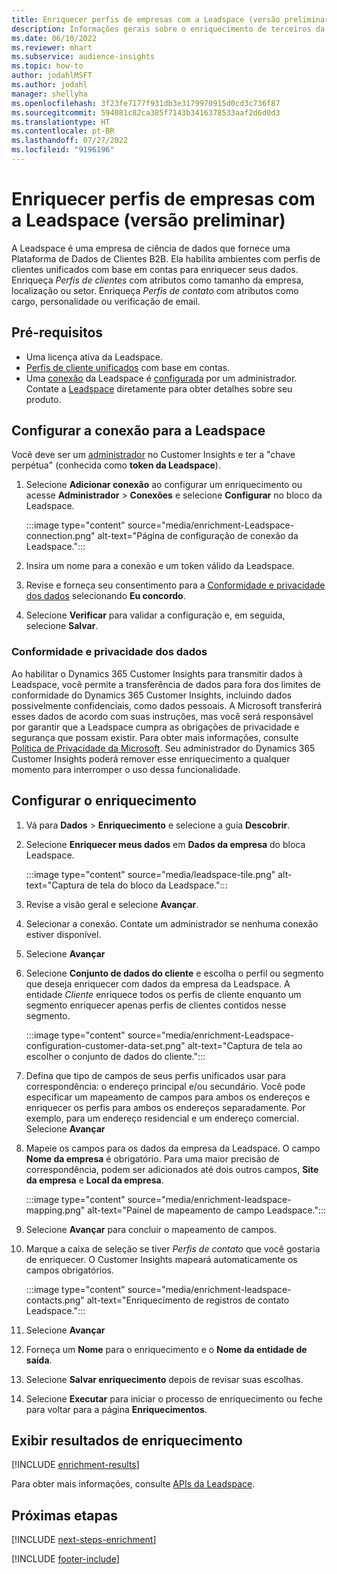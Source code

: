 ```yaml
---
title: Enriquecer perfis de empresas com a Leadspace (versão preliminar)
description: Informações gerais sobre o enriquecimento de terceiros da Leadspace.
ms.date: 06/10/2022
ms.reviewer: mhart
ms.subservice: audience-insights
ms.topic: how-to
author: jodahlMSFT
ms.author: jodahl
manager: shellyha
ms.openlocfilehash: 3f23fe7177f931db3e3179970915d0cd3c736f87
ms.sourcegitcommit: 594081c82ca385f7143b3416378533aaf2d6d0d3
ms.translationtype: HT
ms.contentlocale: pt-BR
ms.lasthandoff: 07/27/2022
ms.locfileid: "9196196"
---
```

# <a name="enrich-company-profiles-with-leadspace-preview"></a>Enriquecer perfis de empresas com a Leadspace (versão preliminar)

A Leadspace é uma empresa de ciência de dados que fornece uma Plataforma de Dados de Clientes B2B. Ela habilita ambientes com perfis de clientes unificados com base em contas para enriquecer seus dados. Enriqueça *Perfis de clientes* com atributos como tamanho da empresa, localização ou setor. Enriqueça *Perfis de contato* com atributos como cargo, personalidade ou verificação de email.

## <a name="prerequisites"></a>Pré-requisitos

- Uma licença ativa da Leadspace.
- [Perfis de cliente unificados](customer-profiles.md) com base em contas.
- Uma [conexão](connections.md) da Leadspace é [configurada](#configure-the-connection-for-leadspace) por um administrador. Contate a [Leadspace](https://www.leadspace.com/leadspace-microsoft-dynamics-365/) diretamente para obter detalhes sobre seu produto.

## <a name="configure-the-connection-for-leadspace"></a>Configurar a conexão para a Leadspace

Você deve ser um [administrador](permissions.md#admin) no Customer Insights e ter a "chave perpétua" (conhecida como **token da Leadspace**).

1. Selecione **Adicionar conexão** ao configurar um enriquecimento ou acesse **Administrador** > **Conexões** e selecione **Configurar** no bloco da Leadspace.

   :::image type="content" source="media/enrichment-Leadspace-connection.png" alt-text="Página de configuração de conexão da Leadspace.":::

1. Insira um nome para a conexão e um token válido da Leadspace.

1. Revise e forneça seu consentimento para a [Conformidade e privacidade dos dados](#data-privacy-and-compliance) selecionando **Eu concordo**.

1. Selecione **Verificar** para validar a configuração e, em seguida, selecione **Salvar**.

### <a name="data-privacy-and-compliance"></a>Conformidade e privacidade dos dados

Ao habilitar o Dynamics 365 Customer Insights para transmitir dados à Leadspace, você permite a transferência de dados para fora dos limites de conformidade do Dynamics 365 Customer Insights, incluindo dados possivelmente confidenciais, como dados pessoais. A Microsoft transferirá esses dados de acordo com suas instruções, mas você será responsável por garantir que a Leadspace cumpra as obrigações de privacidade e segurança que possam existir. Para obter mais informações, consulte [Política de Privacidade da Microsoft](https://go.microsoft.com/fwlink/?linkid=396732).
Seu administrador do Dynamics 365 Customer Insights poderá remover esse enriquecimento a qualquer momento para interromper o uso dessa funcionalidade.

## <a name="configure-the-enrichment"></a>Configurar o enriquecimento

1. Vá para **Dados** > **Enriquecimento** e selecione a guia **Descobrir**.

1. Selecione **Enriquecer meus dados** em **Dados da empresa** do bloca Leadspace.

   :::image type="content" source="media/leadspace-tile.png" alt-text="Captura de tela do bloco da Leadspace.":::

1. Revise a visão geral e selecione **Avançar**.

1. Selecionar a conexão. Contate um administrador se nenhuma conexão estiver disponível.

1. Selecione **Avançar**

1. Selecione **Conjunto de dados do cliente** e escolha o perfil ou segmento que deseja enriquecer com dados da empresa da Leadspace. A entidade *Cliente* enriquece todos os perfis de cliente enquanto um segmento enriquecer apenas perfis de clientes contidos nesse segmento.

    :::image type="content" source="media/enrichment-Leadspace-configuration-customer-data-set.png" alt-text="Captura de tela ao escolher o conjunto de dados do cliente.":::

1. Defina que tipo de campos de seus perfis unificados usar para correspondência: o endereço principal e/ou secundário. Você pode especificar um mapeamento de campos para ambos os endereços e enriquecer os perfis para ambos os endereços separadamente. Por exemplo, para um endereço residencial e um endereço comercial. Selecione **Avançar**

1. Mapeie os campos para os dados da empresa da Leadspace. O campo **Nome da empresa** é obrigatório. Para uma maior precisão de correspondência, podem ser adicionados até dois outros campos, **Site da empresa** e **Local da empresa**.

   :::image type="content" source="media/enrichment-leadspace-mapping.png" alt-text="Painel de mapeamento de campo Leadspace.":::

1. Selecione **Avançar** para concluir o mapeamento de campos.

1. Marque a caixa de seleção se tiver *Perfis de contato* que você gostaria de enriquecer. O Customer Insights mapeará automaticamente os campos obrigatórios.

   :::image type="content" source="media/enrichment-leadspace-contacts.png" alt-text="Enriquecimento de registros de contato Leadspace.":::

1. Selecione **Avançar**

1. Forneça um **Nome** para o enriquecimento e o **Nome da entidade de saída**.

1. Selecione **Salvar enriquecimento** depois de revisar suas escolhas.

1. Selecione **Executar** para iniciar o processo de enriquecimento ou feche para voltar para a página **Enriquecimentos**.

## <a name="view-enrichment-results"></a>Exibir resultados de enriquecimento

[!INCLUDE [enrichment-results](includes/enrichment-results.md)]

Para obter mais informações, consulte [APIs da Leadspace](https://support.leadspace.com/hc/en-us/sections/201997649-API).

## <a name="next-steps"></a>Próximas etapas

[!INCLUDE [next-steps-enrichment](includes/next-steps-enrichment.md)]

[!INCLUDE [footer-include](includes/footer-banner.md)]
